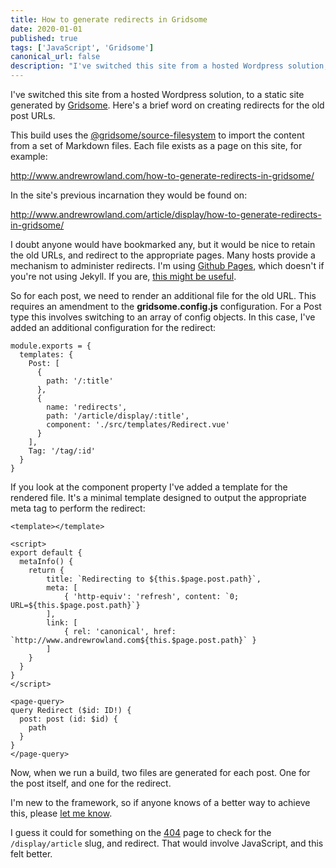 ```yaml
---
title: How to generate redirects in Gridsome
date: 2020-01-01
published: true
tags: ['JavaScript', 'Gridsome']
canonical_url: false
description: "I've switched this site from a hosted Wordpress solution, to a static site generated by Gridsome. Here's a brief word on creating redirects for the old post URLs."
---
```


I've switched this site from a hosted Wordpress solution, to a static site generated by [Gridsome](https://gridsome.org). Here's a brief word on creating redirects for the old post URLs.

This build uses the [@gridsome/source-filesystem](https://gridsome.org/plugins/@gridsome/source-filesystem) to  import the content from a set of Markdown files.  Each file exists as a page on this site, for example:

http://www.andrewrowland.com/how-to-generate-redirects-in-gridsome/

In the site's previous incarnation they would be found on:

http://www.andrewrowland.com/article/display/how-to-generate-redirects-in-gridsome/

I doubt anyone would have bookmarked any, but it would be nice to retain the old URLs, and redirect to the appropriate pages.  Many hosts provide a mechanism to administer redirects.  I'm using [Github Pages](https://pages.github.com), which doesn't if you're not using Jekyll. If you are, [this might be useful](https://github.com/jekyll/jekyll-redirect-from#redirect-to).

So for each post, we need to render an additional file for the old URL.  This requires an amendment to the **gridsome.config.js** configuration. For a Post type this involves switching to an array of config objects.  In this case, I've added an additional configuration for the redirect:

    module.exports = {
      templates: {
        Post: [
          {
            path: '/:title'
          },
          {
            name: 'redirects',
            path: '/article/display/:title',
            component: './src/templates/Redirect.vue'
          }
        ],
        Tag: '/tag/:id'
      }
    }

If you look at the component property I've added a template for the rendered file. It's a minimal template designed to output the appropriate meta tag to perform the redirect:


    <template></template>

    <script>
    export default {
      metaInfo() {
        return {
            title: `Redirecting to ${this.$page.post.path}`,
            meta: [
                { 'http-equiv': 'refresh', content: `0; URL=${this.$page.post.path}`}
            ],
            link: [
                { rel: 'canonical', href: `http://www.andrewrowland.com${this.$page.post.path}` }
            ]
        }
      }
    }
    </script>

    <page-query>
    query Redirect ($id: ID!) {
      post: post (id: $id) {
        path
      }
    }
    </page-query>

Now, when we run a build, two files are generated for each post.  One for the post itself, and one for the redirect.

I'm new to the framework, so if anyone knows of a better way to achieve this, please [let me know](mailto:mail@andrewrowland.com).

I guess it could for something on the [404](/404) page to check for the `/display/article` slug, and redirect. That would involve JavaScript, and this felt better.